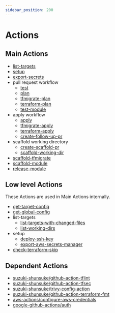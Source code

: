 ```yaml
---
sidebar_position: 200
---
```


# Actions

## Main Actions

* [list-targets](list-targets.md)
* [setup](setup.md)
* [export-secrets](export-secrets.md)
* pull request workflow
  * [test](test.md)
  * [plan](plan.md)
  * [tfmigrate-plan](tfmigrate-plan.md)
  * [terraform-plan](terraform-plan.md)
  * [test-module](test-module.md)
* apply workflow
  * [apply](apply.md)
  * [tfmigrate-apply](tfmigrate-apply.md)
  * [terraform-apply](terraform-apply.md)
  * [create-follow-up-pr](create-follow-up-pr.md)
* scaffold working directory
  * [create-scaffold-pr](create-scaffold-pr.md)
  * [scaffold-working-dir](scaffold-working-dir.md)
* [scaffold-tfmigrate](scaffold-tfmigrate.md)
* [scaffold-module](scaffold-module.md)
* [release-module](release-module.md)

## Low level Actions

These Actions are used in Main Actions internally.

* [get-target-config](get-target-config.md)
* [get-global-config](get-global-config.md)
* list-targets
  * [list-targets-with-changed-files](list-targets-with-changed-files.md)
  * [list-working-dirs](list-working-dirs.md)
* setup
  * [deploy-ssh-key](deploy-ssh-key.md)
  * [export-aws-secrets-manager](export-aws-secrets-manager.md)
* [check-terraform-skip](check-terraform-skip.md)

## Dependent Actions

* [suzuki-shunsuke/github-action-tflint](https://github.com/suzuki-shunsuke/github-action-tflint)
* [suzuki-shunsuke/github-action-tfsec](https://github.com/suzuki-shunsuke/github-action-tfsec)
* [suzuki-shunsuke/trivy-config-action](https://github.com/suzuki-shunsuke/trivy-config-action)
* [suzuki-shunsuke/github-action-terraform-fmt](https://github.com/suzuki-shunsuke/github-action-terraform-fmt)
* [aws-actions/configure-aws-credentials](https://github.com/aws-actions/configure-aws-credentials)
* [google-github-actions/auth](https://github.com/google-github-actions/auth)
